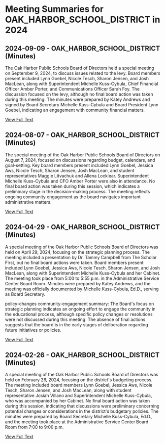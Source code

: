 # Meeting Summaries for OAK_HARBOR_SCHOOL_DISTRICT in 2024

## 2024-09-09 - OAK_HARBOR_SCHOOL_DISTRICT (Minutes)

The Oak Harbor Public Schools Board of Directors held a special meeting on September 9, 2024, to discuss issues related to the levy. Board members present included Lynn Goebel, Nicole Tesch, Sharon Jensen, and Josh MacLean, along with Superintendent Michelle Kuss-Cybula, Chief Financial Officer Amber Porter, and Communications Officer Sarah Foy. The discussion focused on the levy, although no final board action was taken during this meeting. The minutes were prepared by Katey Andrews and signed by Board Secretary Michelle Kuss-Cybula and Board President Lynn Goebel, indicating an engagement with community financial matters.

[View Full Text](https://raw.githubusercontent.com/VoronoiPerspectives/WashingtonStateSchoolBoardExplorer/refs/heads/main/data/countries/usa/states/wa/counties/island/school_boards/oak_harbor_school_district/2024/2024-09-09-specialboardmeeting-minutes.txt)

## 2024-08-07 - OAK_HARBOR_SCHOOL_DISTRICT (Minutes)

The special meeting of the Oak Harbor Public Schools Board of Directors on August 7, 2024, focused on discussions regarding budget, calendars, and goal-setting. Key board members present included Lynn Goebel, Jessica Aws, Nicole Tesch, Sharon Jensen, Josh MacLean, and student representatives Maggie Litvachuk and Allena Locklear. Superintendent Michelle Kuss-Cybula and CFO Amber Porter were also in attendance. No final board action was taken during this session, which indicates a preliminary stage in the decision-making process. The meeting reflects ongoing community engagement as the board navigates important administrative matters.

[View Full Text](https://raw.githubusercontent.com/VoronoiPerspectives/WashingtonStateSchoolBoardExplorer/refs/heads/main/data/countries/usa/states/wa/counties/island/school_boards/oak_harbor_school_district/2024/2024-08-07-specialboardmeeting-minutes.txt)

## 2024-04-29 - OAK_HARBOR_SCHOOL_DISTRICT (Minutes)

A special meeting of the Oak Harbor Public Schools Board of Directors was held on April 29, 2024, focusing on the strategic planning process. The meeting included a presentation by Dr. Tammy Campbell from The Scholar First, but no final board actions were taken. Board members present included Lynn Goebel, Jessica Aws, Nicole Tesch, Sharon Jensen, and Josh MacLean, along with Superintendent Michelle Kuss-Cybula and her Cabinet. The meeting took place from 5:00 to 5:55 p.m. in the Administrative Service Center Board Room. Minutes were prepared by Katey Andrews, and the meeting was officially documented by Michelle Kuss-Cybula, Ed.D., serving as Board Secretary. 

policy-changes
community-engagement
summary: The Board's focus on strategic planning indicates an ongoing effort to engage the community in the educational process, although specific policy changes or resolutions were not discussed during this meeting. The absence of final actions suggests that the board is in the early stages of deliberation regarding future initiatives or policies.

[View Full Text](https://raw.githubusercontent.com/VoronoiPerspectives/WashingtonStateSchoolBoardExplorer/refs/heads/main/data/countries/usa/states/wa/counties/island/school_boards/oak_harbor_school_district/2024/2024-04-29-specialboardmeeting-minutes.txt)

## 2024-02-26 - OAK_HARBOR_SCHOOL_DISTRICT (Minutes)

A special meeting of the Oak Harbor Public Schools Board of Directors was held on February 26, 2024, focusing on the district's budgeting process. The meeting included board members Lynn Goebel, Jessica Aws, Nicole Tesch, Sharon Jensen, and Josh MacLean, along with student representative Josiah Villano and Superintendent Michelle Kuss-Cybula, who was accompanied by her Cabinet. No final board action was taken during this session, indicating that discussions were preliminary concerning potential changes or considerations in the district's budgetary policies. The minutes were prepared by Board Secretary Michelle Kuss-Cybula, Ed.D., and the meeting took place at the Administrative Service Center Board Room from 7:00 to 9:00 p.m.

[View Full Text](https://raw.githubusercontent.com/VoronoiPerspectives/WashingtonStateSchoolBoardExplorer/refs/heads/main/data/countries/usa/states/wa/counties/island/school_boards/oak_harbor_school_district/2024/2024-02-26-specialboardmeeting-minutes.txt)

